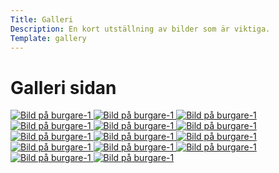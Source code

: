 ```yaml
---
Title: Galleri
Description: En kort utställning av bilder som är viktiga.
Template: gallery
---
```


# Galleri sidan


<div class="gallery">
  <a href="%base_url%/image/galleri/bun1.jpg" target="_blank">
    <picture>
      <!-- For mobile devices (max-width: 786px) -->
      <source media="(max-width: 786px)" srcset="%base_url%/image/gallerix420/bun1x420.jpg" />
      <!-- For desktop devices (min-width: 787px) -->
      <source media="(min-width: 800px)" srcset="%base_url%/image/galleri/bun1.jpg" />
      <img 
        src="%base_url%/image/galleri/bun1.jpg" 
        alt="Bild på burgare-1">
    </picture>
  </a>
  <a href="%base_url%/image/galleri/bun2.jpg" target="_blank">
    <picture>
      <source media="(max-width: 786px)" srcset="%base_url%/image/gallerix420/bun2x420.jpg" />
      <source media="(min-width: 800px)" srcset="%base_url%/image/galleri/bun2.jpg" />
      <img 
        src="%base_url%/image/galleri/bun2.jpg" 
        alt="Bild på burgare-1">
    </picture>
  </a>
  <a href="%base_url%/image/galleri/bun3.jpg" target="_blank">
    <picture>
      <source media="(max-width: 786px)" srcset="%base_url%/image/gallerix420/bun3x420.jpg" />
      <source media="(min-width: 800px)" srcset="%base_url%/image/galleri/bun3.jpg" />
      <img 
        src="%base_url%/image/galleri/bun3.jpg" 
        alt="Bild på burgare-1">
    </picture>
  </a>
  <a href="%base_url%/image/galleri/bun4.jpg" target="_blank">
    <picture>
      <source media="(max-width: 786px)" srcset="%base_url%/image/gallerix420/bun4x420.jpg" />
      <source media="(min-width: 800px)" srcset="%base_url%/image/galleri/bun4.jpg" />
      <img 
        src="%base_url%/image/galleri/bun4.jpg" 
        alt="Bild på burgare-1">
    </picture>
  </a>
  <a href="%base_url%/image/galleri/food1.jpg" target="_blank">
    <picture>
      <source media="(max-width: 786px)" srcset="%base_url%/image/gallerix420/food1x420.jpg" />
      <source media="(min-width: 800px)" srcset="%base_url%/image/galleri/food1.jpg" />
      <img 
        src="%base_url%/image/galleri/food1.jpg" 
        alt="Bild på burgare-1">
    </picture>
  </a>
  <a href="%base_url%/image/galleri/food2.jpg" target="_blank">
    <picture>
      <source media="(max-width: 786px)" srcset="%base_url%/image/gallerix420/food2x420.jpg" />
      <source media="(min-width: 800px)" srcset="%base_url%/image/galleri/food2.jpg" />
      <img 
        src="%base_url%/image/galleri/food2.jpg" 
        alt="Bild på burgare-1">
    </picture>
  </a>
  <a href="%base_url%/image/galleri/food3.jpg" target="_blank">
    <picture>
      <source media="(max-width: 786px)" srcset="%base_url%/image/gallerix420/food3x420.jpg" />
      <source media="(min-width: 800px)" srcset="%base_url%/image/galleri/food3.jpg" />
      <img 
        src="%base_url%/image/galleri/food3.jpg" 
        alt="Bild på burgare-1">
    </picture>
  </a>
  <a href="%base_url%/image/galleri/food4.jpg" target="_blank">
    <picture>
      <source media="(max-width: 786px)" srcset="%base_url%/image/gallerix420/food4x420.jpg" />
      <source media="(min-width: 800px)" srcset="%base_url%/image/galleri/food4.jpg" />
      <img 
        src="%base_url%/image/galleri/food4.jpg" 
        alt="Bild på burgare-1">
    </picture>
  </a>
  <a href="%base_url%/image/galleri/food5.jpg" target="_blank">
    <picture>
      <source media="(max-width: 786px)" srcset="%base_url%/image/gallerix420/food5x420.jpg" />
      <source media="(min-width: 800px)" srcset="%base_url%/image/galleri/food5.jpg" />
      <img 
        src="%base_url%/image/galleri/food5.jpg" 
        alt="Bild på burgare-1">
    </picture>
  </a>
  <a href="%base_url%/image/galleri/food6.jpg" target="_blank">
    <picture>
      <source media="(max-width: 786px)" srcset="%base_url%/image/gallerix420/food6x420.jpg" />
      <source media="(min-width: 800px)" srcset="%base_url%/image/galleri/food6.jpg" />
      <img 
        src="%base_url%/image/galleri/food6.jpg" 
        alt="Bild på burgare-1">
    </picture>
  </a>
  <a href="%base_url%/image/galleri/food7.jpg" target="_blank">
    <picture>
      <source media="(max-width: 786px)" srcset="%base_url%/image/gallerix420/food7x420.jpg" />
      <source media="(min-width: 800px)" srcset="%base_url%/image/galleri/food7.jpg" />
      <img 
        src="%base_url%/image/galleri/food7.jpg" 
        alt="Bild på burgare-1">
    </picture>
  </a>
  <a href="%base_url%/image/galleri/food8.jpg" target="_blank">
    <picture>
      <source media="(max-width: 786px)" srcset="%base_url%/image/gallerix420/food8x420.jpg" />
      <source media="(min-width: 800px)" srcset="%base_url%/image/galleri/food8.jpg" />
      <img 
        src="%base_url%/image/galleri/food8.jpg" 
        alt="Bild på burgare-1">
    </picture>
  </a>
  <a href="%base_url%/image/galleri/food9.jpg" target="_blank">
    <picture>
      <source media="(max-width: 786px)" srcset="%base_url%/image/gallerix420/food9x420.jpg" />
      <source media="(min-width: 800px)" srcset="%base_url%/image/galleri/food9.jpg" />
      <img 
        src="%base_url%/image/galleri/food9.jpg" 
        alt="Bild på burgare-1">
    </picture>
  </a>
  <a href="%base_url%/image/galleri/food10.jpg" target="_blank">
    <picture>
      <source media="(max-width: 786px)" srcset="%base_url%/image/gallerix420/food10x420.jpg" />
      <source media="(min-width: 800px)" srcset="%base_url%/image/galleri/food10.jpg" />
      <img 
        src="%base_url%/image/galleri/food10.jpg" 
        alt="Bild på burgare-1">
    </picture>
  </a>




</div>

